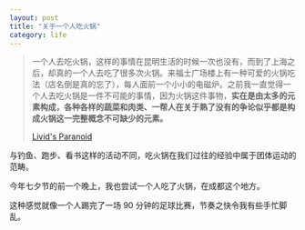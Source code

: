 ```yaml
---
layout: post
title: "关于一个人吃火锅"
category: life
---
```


> 一个人去吃火锅，这样的事情在昆明生活的时候一次也没有，而到了上海之后，却真的一个人去吃了很多次火锅。来福士广场楼上有一种可爱的火锅吃法（店名倒是真的忘了），每人面前一个小小的电磁炉。之前我一直觉得一个人去吃火锅是一件不可能的事情，因为火锅这件事物，**实在是由太多的元素构成，各种各样的蔬菜和肉类、一帮人在关于熟了没有的争论似乎都是构成火锅这一完整概念不可缺少的元素。**
>
>
>  [Livid's Paranoid](http://www.livid.cn/doc_view.php?doc_id=4980)


与钓鱼、跑步、看书这样的活动不同，吃火锅在我们过往的经验中属于团体运动的范畴。


今年七夕节的前一个晚上，我也尝试一个人吃了火锅，在成都这个地方。


这种感觉就像一个人踢完了一场 90 分钟的足球比赛，节奏之快令我有些手忙脚乱。
